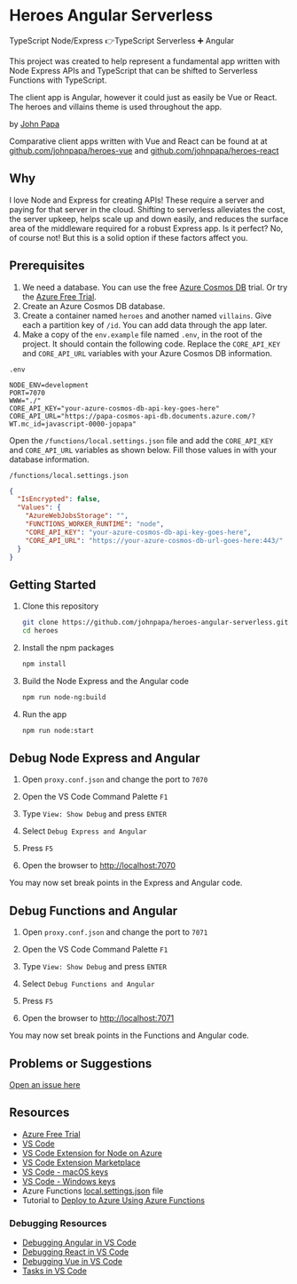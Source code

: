 # Heroes Angular Serverless

TypeScript Node/Express 👉TypeScript Serverless ➕ Angular

This project was created to help represent a fundamental app written with Node Express APIs and TypeScript that can be shifted to Serverless Functions with TypeScript.

The client app is Angular, however it could just as easily be Vue or React. The heroes and villains theme is used throughout the app.

by [John Papa](http://twitter.com/john_papa)

Comparative client apps written with Vue and React can be found at at [github.com/johnpapa/heroes-vue](https://github.com/johnpapa/heroes-vue) and [github.com/johnpapa/heroes-react](https://github.com/johnpapa/heroes-react)

## Why

I love Node and Express for creating APIs! These require a server and paying for that server in the cloud. Shifting to serverless alleviates the cost, the server upkeep, helps scale up and down easily, and reduces the surface area of the middleware required for a robust Express app. Is it perfect? No, of course not! But this is a solid option if these factors affect you.

## Prerequisites

1. We need a database. You can use the free [Azure Cosmos DB](https://azure.microsoft.com/try/cosmosdb/?WT.mc_id=javascript-0000-jopapa) trial. Or try the [Azure Free Trial](https://azure.microsoft.com/free/?WT.mc_id=javascript-0000-jopapa).
1. Create an Azure Cosmos DB database.
1. Create a container named `heroes` and another named `villains`. Give each a partition key of `/id`. You can add data through the app later.
1. Make a copy of the `env.example` file named `.env`, in the root of the project. It should contain the following code. Replace the `CORE_API_KEY` and `CORE_API_URL` variables with your Azure Cosmos DB information.

`.env`

```
NODE_ENV=development
PORT=7070
WWW="./"
CORE_API_KEY="your-azure-cosmos-db-api-key-goes-here"
CORE_API_URL="https://papa-cosmos-api-db.documents.azure.com/?WT.mc_id=javascript-0000-jopapa"
```

Open the `/functions/local.settings.json` file and add the `CORE_API_KEY` and `CORE_API_URL` variables as shown below. Fill those values in with your database information.

`/functions/local.settings.json`

```json
{
  "IsEncrypted": false,
  "Values": {
    "AzureWebJobsStorage": "",
    "FUNCTIONS_WORKER_RUNTIME": "node",
    "CORE_API_KEY": "your-azure-cosmos-db-api-key-goes-here",
    "CORE_API_URL": "https://your-azure-cosmos-db-url-goes-here:443/"
  }
}
```

## Getting Started

1. Clone this repository

   ```bash
   git clone https://github.com/johnpapa/heroes-angular-serverless.git heroes
   cd heroes
   ```

1. Install the npm packages

   ```bash
   npm install
   ```

1. Build the Node Express and the Angular code

   ```bash
   npm run node-ng:build
   ```

1. Run the app

   ```bash
   npm run node:start
   ```

## Debug Node Express and Angular

1. Open `proxy.conf.json` and change the port to `7070`

1. Open the VS Code Command Palette `F1`

1. Type `View: Show Debug` and press `ENTER`

1. Select `Debug Express and Angular`

1. Press `F5`

1. Open the browser to <http://localhost:7070>

You may now set break points in the Express and Angular code.

## Debug Functions and Angular

1. Open `proxy.conf.json` and change the port to `7071`

1. Open the VS Code Command Palette `F1`

1. Type `View: Show Debug` and press `ENTER`

1. Select `Debug Functions and Angular`

1. Press `F5`

1. Open the browser to <http://localhost:7071>

You may now set break points in the Functions and Angular code.

## Problems or Suggestions

[Open an issue here](/issues)

## Resources

- [Azure Free Trial](https://azure.microsoft.com/free/?WT.mc_id=javascript-0000-jopapa)
- [VS Code](https://code.visualstudio.com/?WT.mc_id=javascript-0000-jopapa)
- [VS Code Extension for Node on Azure](https://marketplace.visualstudio.com/items?itemName=ms-vscode.vscode-node-azure-pack&WT.mc_id=javascript-0000-jopapa)
- [VS Code Extension Marketplace](https://marketplace.visualstudio.com/vscode?WT.mc_id=javascript-0000-jopapa)
- [VS Code - macOS keys](https://code.visualstudio.com/shortcuts/keyboard-shortcuts-macos.pdf?WT.mc_id=javascript-0000-jopapa)
- [VS Code - Windows keys](https://code.visualstudio.com/shortcuts/keyboard-shortcuts-windows.pdf?WT.mc_id=javascript-0000-jopapa)
- Azure Functions [local.settings.json](https://docs.microsoft.com/azure/azure-functions/functions-run-local?WT.mc_id=javascript-0000-jopapa#local-settings-file?WT.mc_id=heroesangularserverless-github-jopapa) file
- Tutorial to [Deploy to Azure Using Azure Functions](https://code.visualstudio.com/tutorials/functions-extension/getting-started?WT.mc_id=javascript-0000-jopapa)

### Debugging Resources

- [Debugging Angular in VS Code](https://code.visualstudio.com/docs/nodejs/angular-tutorial?WT.mc_id=javascript-0000-jopapa)
- [Debugging React in VS Code](https://code.visualstudio.com/docs/nodejs/reactjs-tutorial?WT.mc_id=javascript-0000-jopapa)
- [Debugging Vue in VS Code](https://code.visualstudio.com/docs/nodejs/vuejs-tutorial?WT.mc_id=javascript-0000-jopapa)
- [Tasks in VS Code](https://code.visualstudio.com/Docs/editor/tasks?WT.mc_id=javascript-0000-jopapa)
